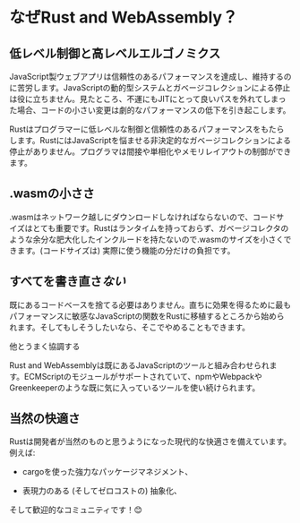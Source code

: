 # なぜRust and WebAssembly？

<!-- # Why Rust and WebAssembly? -->

## 低レベル制御と高レベルエルゴノミクス

<!-- ## Low-Level Control with High-Level Ergonomics -->

JavaScript製ウェブアプリは信頼性のあるパフォーマンスを達成し、維持するのに苦労します。JavaScriptの動的型システムとガベージコレクションによる停止は役に立ちません。見たところ、不運にもJITにとって良いパスを外れてしまった場合、コードの小さい変更は劇的なパフォーマンスの低下を引き起こします。

<!-- JavaScript Web applications struggle to attain and retain reliable performance.
JavaScript's dynamic type system and garbage collection pauses don't help.
Seemingly small code changes can result in drastic performance regressions if
you accidentally wander off the JIT's happy path. -->

Rustはプログラマーに低レベルな制御と信頼性のあるパフォーマンスをもたらします。RustにはJavaScriptを悩ませる非決定的なガベージコレクションによる停止がありません。プログラマは間接や単相化やメモリレイアウトの制御ができます。

<!-- Rust gives programmers low-level control and reliable performance. It is free
from the non-deterministic garbage collection pauses that plague JavaScript.
Programmers have control over indirection, monomorphization, and memory layout. -->

## .wasmの小ささ

<!-- ## Small `.wasm` Sizes -->

.wasmはネットワーク越しにダウンロードしなければならないので、コードサイズはとても重要です。Rustはランタイムを持っておらず、ガベージコレクタのような余分な肥大化したインクルードを持たないので.wasmのサイズを小さくできます。(コードサイズは) 実際に使う機能の分だけの負担です。

<!-- Code size is incredibly important since the `.wasm` must be downloaded over the
network. Rust lacks a runtime, enabling small `.wasm` sizes because there is no
extra bloat included like a garbage collector. You only pay (in code size) for
the functions you actually use. -->

## すべてを書き直さ*ない*

<!-- ## Do *Not* Rewrite Everything -->

既にあるコードベースを捨てる必要はありません。直ちに効果を得るために最もパフォーマンスに敏感なJavaScriptの関数をRustに移植するところから始められます。そしてもしそうしたいなら、そこでやめることもできます。

<!-- Existing code bases don't need to be thrown away. You can start by porting your
most performance-sensitive JavaScript functions to Rust to gain immediate
benefits. And you can even stop there if you want to. -->

他とうまく協調する

<!-- ## Plays Well With Others -->

Rust and WebAssemblyは既にあるJavaScriptのツールと組み合わせられます。ECMScriptのモジュールがサポートされていて、npmやWebpackやGreenkeeperのような既に気に入っているツールを使い続けられます。

<!-- Rust and WebAssembly integrates with existing JavaScript tooling. It supports
ECMAScript modules and you can continue using the tooling you already love, like
npm, Webpack, and Greenkeeper. -->

## 当然の快適さ

<!-- ## The Amenities You Expect -->

Rustは開発者が当然のものと思うようになった現代的な快適さを備えています。例えば:

<!-- Rust has the modern amenities that developers have come to expect, such as: -->

* cargoを使った強力なパッケージマネジメント、

<!-- * strong package management with `cargo`, -->

* 表現力のある (そしてゼロコストの) 抽象化、

<!-- * expressive (and zero-cost) abstractions, -->

そして歓迎的なコミュニティです！😊

<!-- * and a welcoming community! 😊 -->

